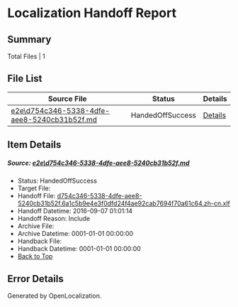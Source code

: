 # <a name='report-top'></a> Localization Handoff Report

## Summary
 Total Files | 1

## File List
 Source File | Status | Details 
 ----------- | ------ | ------- 
 [e2e\d754c346-5338-4dfe-aee8-5240cb31b52f.md](https://github.com/OpenLocalizationTestOrg/ol-test0/blob/058f17459027ca2a04e5f326714bea1f0ec67e3d/e2e/d754c346-5338-4dfe-aee8-5240cb31b52f.md) | HandedOffSuccess | [Details](#62b341000710ddebe27c6f21022c3be19663467a7)

## Item Details
##### <a name='62b341000710ddebe27c6f21022c3be19663467a7'></a> Source: [e2e\d754c346-5338-4dfe-aee8-5240cb31b52f.md](https://github.com/OpenLocalizationTestOrg/ol-test0/blob/058f17459027ca2a04e5f326714bea1f0ec67e3d/e2e/d754c346-5338-4dfe-aee8-5240cb31b52f.md)
* Status: HandedOffSuccess
* Target File: 
* Handoff File: [d754c346-5338-4dfe-aee8-5240cb31b52f.6a1c5b9e4e3f0dfd24f4ae92cab7694f70a61c64.zh-cn.xlf](https://github.com/OpenLocalizationTestOrg/ol-test0-handoff/blob/f40329989f6f387c5b2d4c6734e7e32a6da5a2ce/ol-handoff/OpenLocalizationTestOrg/ol-test0-zhcn/ci/ht/d754c346-5338-4dfe-aee8-5240cb31b52f.6a1c5b9e4e3f0dfd24f4ae92cab7694f70a61c64.zh-cn.xlf)
* Handoff Datetime: 2016-09-07 01:01:14
* Handoff Reason: Include
* Archive File: 
* Archive Datetime: 0001-01-01 00:00:00
* Handback File: 
* Handback Datetime: 0001-01-01 00:00:00
* [Back to Top](#report-top)


## Error Details

Generated by OpenLocalization.
